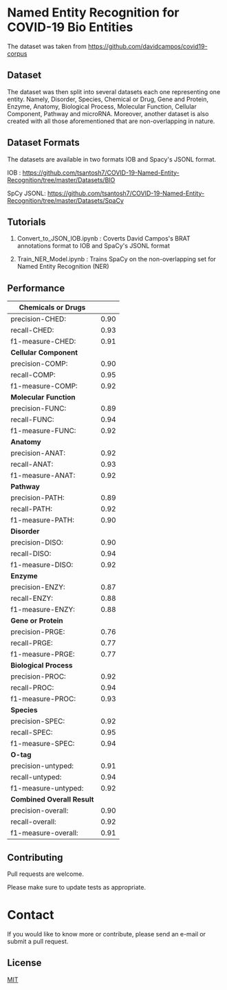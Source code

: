 # Named Entity Recognition for COVID-19 Bio Entities

The dataset was taken from <https://github.com/davidcampos/covid19-corpus>

## Dataset

The dataset was then split into several datasets each one representing one entity. Namely, Disorder, Species, Chemical or Drug, 
Gene and Protein, Enzyme, Anatomy, Biological Process, Molecular Function, Cellular Component, Pathway	and microRNA. Moreover, another dataset is also created with all those aforementioned that are non-overlapping in nature. 


## Dataset Formats
The datasets are available in two formats IOB and Spacy's JSONL format. 

IOB : <https://github.com/tsantosh7/COVID-19-Named-Entity-Recognition/tree/master/Datasets/BIO>

SpCy JSONL: <https://github.com/tsantosh7/COVID-19-Named-Entity-Recognition/tree/master/Datasets/SpaCy>

## Tutorials
1. Convert_to_JSON_IOB.ipynb : Coverts David Campos's BRAT annotations format to IOB and SpaCy's JSONL format

2. Train_NER_Model.ipynb : Trains SpaCy on the non-overlapping set for Named Entity Recognition (NER)

## Performance

| Chemicals or Drugs          	|      	|
|-----------------------------	|------	|
| precision-CHED:             	| 0.90 	|
| recall-CHED:                	| 0.93 	|
| f1-measure-CHED:            	| 0.91 	|
| **Cellular Component**      	|      	|
| precision-COMP:             	| 0.90 	|
| recall-COMP:                	| 0.95 	|
| f1-measure-COMP:            	| 0.92 	|
| **Molecular Function**      	|      	|
| precision-FUNC:             	| 0.89 	|
| recall-FUNC:                	| 0.94 	|
| f1-measure-FUNC:            	| 0.92 	|
| **Anatomy**                 	|      	|
| precision-ANAT:             	| 0.92 	|
| recall-ANAT:                	| 0.93 	|
| f1-measure-ANAT:            	| 0.92 	|
| **Pathway**                 	|      	|
| precision-PATH:             	| 0.89 	|
| recall-PATH:                	| 0.92 	|
| f1-measure-PATH:            	| 0.90 	|
| **Disorder**                	|      	|
| precision-DISO:             	| 0.90 	|
| recall-DISO:                	| 0.94 	|
| f1-measure-DISO:            	| 0.92 	|
| **Enzyme**                  	|      	|
| precision-ENZY:             	| 0.87 	|
| recall-ENZY:                	| 0.88 	|
| f1-measure-ENZY:            	| 0.88 	|
| **Gene or Protein**         	|      	|
| precision-PRGE:             	| 0.76 	|
| recall-PRGE:                	| 0.77 	|
| f1-measure-PRGE:            	| 0.77 	|
| **Biological Process**      	|      	|
| precision-PROC:             	| 0.92 	|
| recall-PROC:                	| 0.94 	|
| f1-measure-PROC:            	| 0.93 	|
| **Species**                 	|      	|
| precision-SPEC:             	| 0.92 	|
| recall-SPEC:                	| 0.95 	|
| f1-measure-SPEC:            	| 0.94 	|
| **O-tag**                   	|      	|
| precision-untyped:          	| 0.91 	|
| recall-untyped:             	| 0.94 	|
| f1-measure-untyped:         	| 0.92 	|
| **Combined Overall Result** 	|      	|
| precision-overall:          	| 0.90 	|
| recall-overall:             	| 0.92 	|
| f1-measure-overall:         	| 0.91 	|


## Contributing
Pull requests are welcome. 

Please make sure to update tests as appropriate.

# Contact
If you would like to know more or contribute, please send an e-mail or submit a pull request.

## License
[MIT](https://choosealicense.com/licenses/mit/)